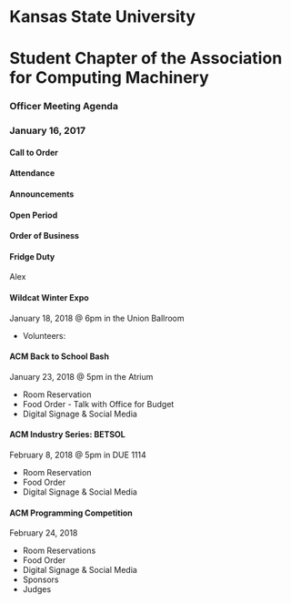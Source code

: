 # Kansas State University
# Student Chapter of the Association for Computing Machinery
### Officer Meeting Agenda
### January 16, 2017


#### Call to Order

#### Attendance

#### Announcements

#### Open Period

#### Order of Business
#### Fridge Duty
Alex

#### Wildcat Winter Expo
January 18, 2018 @ 6pm in the Union Ballroom
* Volunteers:

#### ACM Back to School Bash
January 23, 2018 @ 5pm in the Atrium
* Room Reservation
* Food Order - Talk with Office for Budget
* Digital Signage & Social Media

#### ACM Industry Series: BETSOL
February 8, 2018 @ 5pm in DUE 1114
* Room Reservation
* Food Order
* Digital Signage & Social Media

#### ACM Programming Competition
February 24, 2018
* Room Reservations
* Food Order
* Digital Signage & Social Media
* Sponsors
* Judges
